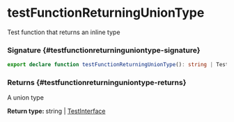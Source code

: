 # testFunctionReturningUnionType

Test function that returns an inline type

### Signature {#testfunctionreturninguniontype-signature}

```typescript
export declare function testFunctionReturningUnionType(): string | TestInterface;
```

### Returns {#testfunctionreturninguniontype-returns}

A union type

<b>Return type: </b>string \| [TestInterface](docs/simple-suite-test/testinterface-interface)

